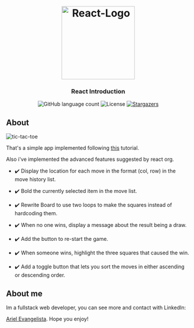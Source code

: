 <h1 align="center">
    <img alt="React-Logo" src="https://create-react-app.dev/img/logo-og.png" width="200px" />
</h1>

<h3 align="center">
  React Introduction
</h3>

<p align="center">
  <img alt="GitHub language count" src="https://img.shields.io/github/languages/count/GitArika/react-tic-tac-toe?color=%2304D361">

  <img alt="License" src="https://img.shields.io/badge/license-MIT-%2304D361">

  <a href="https://github.com/GitArika/react-tic-tac-toe/stargazers">
    <img alt="Stargazers" src="https://img.shields.io/github/stars/GitArika/react-tic-tac-toe?style=social">
  </a>
</p>

## About

![tic-tac-toe](https://i.imgur.com/ZU0GdDj.gif)

That's a simple app implemented following [this](https://reactjs.org/tutorial/tutorial.html) tutorial.

Also i've implemented the advanced features suggested by react org. 

* :heavy_check_mark: Display the location for each move in the format (col, row) in the move history list.

* :heavy_check_mark: Bold the currently selected item in the move list.

* :heavy_check_mark: Rewrite Board to use two loops to make the squares instead of hardcoding them.

* :heavy_check_mark: When no one wins, display a message about the result being a draw.

* :heavy_check_mark: Add the button to re-start the game.

* :heavy_check_mark: When someone wins, highlight the three squares that caused the win.

* :heavy_check_mark: Add a toggle button that lets you sort the moves in either ascending or descending order.


## About me

Im a fullstack web developer, you can see more and contact with LinkedIn:

[Ariel Evangelista](https://www.linkedin.com/in/ariel-evangelista-a4677614b/). Hope you enjoy!
